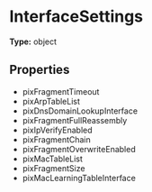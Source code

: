 # InterfaceSettings


**Type:** object

## Properties
* pixFragmentTimeout
* pixArpTableList
* pixDnsDomainLookupInterface
* pixFragmentFullReassembly
* pixIpVerifyEnabled
* pixFragmentChain
* pixFragmentOverwriteEnabled
* pixMacTableList
* pixFragmentSize
* pixMacLearningTableInterface
